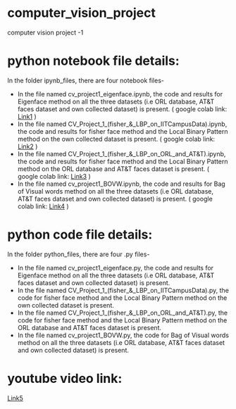 # computer_vision_project
computer vision project -1

# python notebook file details:
In the folder ipynb_files, there are four notebook files-

- In the file named cv_project1_eigenface.ipynb, the code and results for Eigenface method on all the three datasets (i.e ORL database, AT&T faces dataset and own collected dataset) is present.
( google colab link: [Link1](https://colab.research.google.com/drive/1w99W4e6gnqKV1kxSoh8NPj11vPXzkuQ9?usp=sharing) )
- In the file named CV_Project_1_(fisher_&_LBP_on_IITCampusData).ipynb, the code and results for fisher face method and the Local Binary Pattern method on the own collected dataset is present.
( google colab link: [Link2](https://colab.research.google.com/drive/1pa87kDDKjHkIkeMyE3mNthWvHt87wFdd?usp=sharing) )
- In the file named CV_Project_1_(fisher_&_LBP_on_ORL_and_AT&T).ipynb, the code and results for fisher face method and the Local Binary Pattern method on the ORL database and AT&T faces dataset is present.
( google colab link: [Link3](https://colab.research.google.com/drive/13QxL8qoW3yr_ghWLs_AyiPXBrkt-v8OH?usp=sharing) )
- In the file named cv_project1_BOVW.ipynb, the code and results for Bag of Visual words method on all the three datasets (i.e ORL database, AT&T faces dataset and own collected dataset) is present.
( google colab link: [Link4](https://colab.research.google.com/drive/1sM8ATDt4LQkVQ6RFxGWTxTgLbJ_gnsrd?usp=sharing) )


# python code file details:
In the folder python_files, there are four .py files-

- In the file named cv_project1_eigenface.py, the code and results for Eigenface method on all the three datasets (i.e ORL database, AT&T faces dataset and own collected dataset) is present.
-  In the file named CV_Project_1_(fisher_&_LBP_on_IITCampusData).py, the code for fisher face method and the Local Binary Pattern method on the own collected dataset is present.
- In the file named CV_Project_1_(fisher_&_LBP_on_ORL_and_AT&T).py, the code for fisher face method and the Local Binary Pattern method on the ORL database and AT&T faces dataset is present.
- In the file named cv_project1_BOVW.py, the code for Bag of Visual words method on all the three datasets (i.e ORL database, AT&T faces dataset and own collected dataset) is present.

# youtube video link:
[Link5](https://youtu.be/ZmnEeTqbXHk)
